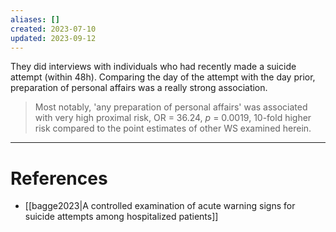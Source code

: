 ```yaml
---
aliases: []
created: 2023-07-10
updated: 2023-09-12
---
```

They did interviews with individuals who had recently made a suicide attempt (within 48h). Comparing the day of the attempt with the day prior, preparation of personal affairs was a really strong association.

> Most notably, 'any preparation of personal affairs' was associated with very high proximal risk, OR = 36.24, *p* = 0.0019, 10-fold higher risk compared to the point estimates of other WS examined herein.

---
# References
* [[bagge2023|A controlled examination of acute warning signs for suicide attempts among hospitalized patients]]